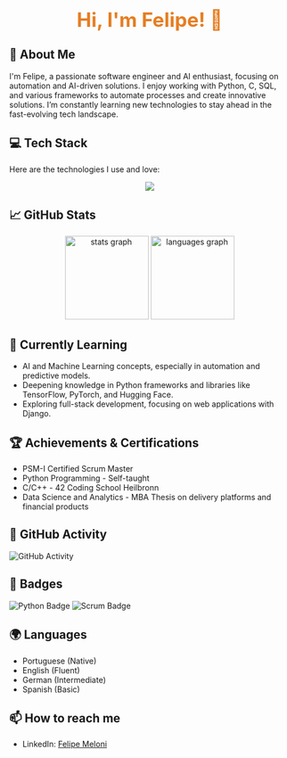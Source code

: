 <div align="center">
  <h1 style="font-size: 2.5em; color: #e67e22;">Hi, I'm Felipe! 👋</h1>
</div>

## 🚀 About Me
I'm Felipe, a passionate software engineer and AI enthusiast, focusing on automation and AI-driven solutions. I enjoy working with Python, C, SQL, and various frameworks to automate processes and create innovative solutions. I’m constantly learning new technologies to stay ahead in the fast-evolving tech landscape.

## 💻 Tech Stack
Here are the technologies I use and love:

<p align="center">
  <a href="https://skillicons.dev">
    <img src="https://skillicons.dev/icons?i=linux,bash,python,r,c,cpp,cs,vscode,vim,git,github,flask,django,docker,mongodb,aws" />
  </a>
</p>

## 📈 GitHub Stats
<div align="center">
  <img src="https://github-readme-stats.vercel.app/api?username=lfpmeloni&count_private=true&hide=prs&show_icons=true&theme=chartreuse-dark&hide_border=true" height="150" alt="stats graph" />
  <img src="https://github-readme-stats.vercel.app/api/top-langs?username=lfpmeloni&layout=compact&card_width=320&langs_count=5&theme=chartreuse-dark&hide_border=true" height="150" alt="languages graph" />
</div>

## 🌱 Currently Learning
- AI and Machine Learning concepts, especially in automation and predictive models.
- Deepening knowledge in Python frameworks and libraries like TensorFlow, PyTorch, and Hugging Face.
- Exploring full-stack development, focusing on web applications with Django.

## 🏆 Achievements & Certifications
- PSM-I Certified Scrum Master
- Python Programming - Self-taught
- C/C++ - 42 Coding School Heilbronn
- Data Science and Analytics - MBA Thesis on delivery platforms and financial products

## 🎯 GitHub Activity
![GitHub Activity](https://activity-graph.herokuapp.com/graph?username=lfpmeloni&theme=github)

## 🏅 Badges
![Python Badge](https://img.shields.io/badge/Python-3.9-blue)
![Scrum Badge](https://img.shields.io/badge/Certified%20Scrum%20Master-green)

## 🌍 Languages
- Portuguese (Native)
- English (Fluent)
- German (Intermediate)
- Spanish (Basic)

## 📫 How to reach me
- LinkedIn: [Felipe Meloni](https://www.linkedin.com/in/lfpmeloni/)

